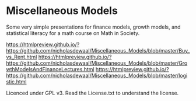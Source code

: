 # Miscellaneous Models
Some very simple presentations for finance models, growth models, and statistical literacy for a math course on Math in Society.

https://htmlpreview.github.io/?https://github.com/nicholasdewaal/Miscellaneous_Models/blob/master/Buy_vs_Rent.html
https://htmlpreview.github.io/?https://github.com/nicholasdewaal/Miscellaneous_Models/blob/master/GrowthModelsAndFinanceLectures.html
https://htmlpreview.github.io/?https://github.com/nicholasdewaal/Miscellaneous_Models/blob/master/logistic.html


Licenced under GPL v3. Read the License.txt to understand the license.
